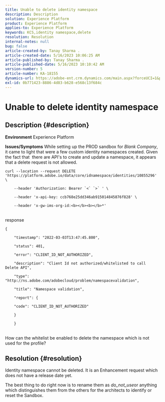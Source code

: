 ```yaml
---
title: Unable to delete identity namespace
description: Description
solution: Experience Platform
product: Experience Platform
applies-to: Experience Platform
keywords: KCS,identity namespace,delete
resolution: Resolution
internal-notes: null
bug: false
article-created-by: Tanay Sharma .
article-created-date: 5/16/2023 10:06:25 AM
article-published-by: Tanay Sharma .
article-published-date: 5/16/2023 10:10:42 AM
version-number: 5
article-number: KA-18155
dynamics-url: https://adobe-ent.crm.dynamics.com/main.aspx?forceUCI=1&pagetype=entityrecord&etn=knowledgearticle&id=5e95044c-d1f3-ed11-8848-6045bd006079
exl-id: 0b771423-8886-4d83-b628-e568c13f684c
---
```

# Unable to delete identity namespace

## Description {#description}

<b>Environment</b>
Experience Platform


<b>Issues/Symptoms</b>
While setting up the PROD sandbox for *Blank Company*, it came to light that were a few custom identity namespaces created. Given the fact that  there are API's to create and update a namespace, it appears that a delete request is not allowed.


```
curl --location --request DELETE 'https://platform.adobe.io/data/core/idnamespace/identities/10855296' \

    --header 'Authorization: Bearer `<` `>` ' \

    --header 'x-api-key: ccb768e25dd346ab915014845876f828' \

    --header 'x-gw-ims-org-id:<b></b><b></b>*'
```


<br>response<br>

```
{

    "timestamp": "2022-03-03T13:47:45.800",

    "status": 401,

    "error": "CLIENT_ID_NOT_AUTHORIZED",

    "description": "Client Id not authorized/whitelisted to call Delete API",

    "type": "http://ns.adobe.com/adobecloud/problem/namespacevalidation",

    "title": "Namespace validation",

    "report": {

    "code": "CLIENT_ID_NOT_AUTHORIZED"

    }

    }
```


<br>How can the whitelist be enabled to delete the namespace which is not used for the profile?<br>



## Resolution {#resolution}


Identity namespace cannot be deleted. It is an Enhancement request which does not have a release date yet.

The best thing to do right now is to rename them as *do_not_use*or anything which distinguishes them from the others for the architects to identify or reset the Sandbox.
